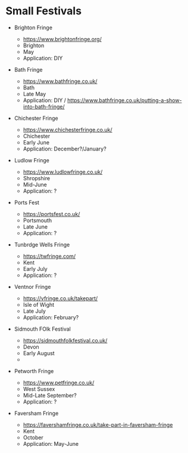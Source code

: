 # Small Festivals


- Brighton Fringe
  - https://www.brightonfringe.org/
  - Brighton
  - May
  - Application: DIY
 
- Bath Fringe
  - https://www.bathfringe.co.uk/
  - Bath
  - Late May
  - Application: DIY / https://www.bathfringe.co.uk/putting-a-show-into-bath-fringe/

- Chichester Fringe
  - https://www.chichesterfringe.co.uk/
  - Chichester
  - Early June
  - Application: December?/January?
 
- Ludlow Fringe
  - https://www.ludlowfringe.co.uk/
  - Shropshire
  - Mid-June
  - Application: ?

- Ports Fest
  - https://portsfest.co.uk/
  - Portsmouth
  - Late June
  - Application: ?

- Tunbrdge Wells Fringe
  - https://twfringe.com/
  - Kent
  - Early July
  - Application: ?

- Ventnor Fringe
  - https://vfringe.co.uk/takepart/
  - Isle of Wight
  - Late July
  - Application: February?

- Sidmouth FOlk Festival
  - https://sidmouthfolkfestival.co.uk/
  - Devon
  - Early August
  - 

- Petworth Fringe
  - https://www.petfringe.co.uk/
  - West Sussex
  - Mid-Late September?
  - Application: ?

- Faversham Fringe
  - https://favershamfringe.co.uk/take-part-in-faversham-fringe
  - Kent
  - October
  - Application: May-June
 
